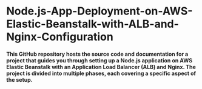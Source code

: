 # Node.js-App-Deployment-on-AWS-Elastic-Beanstalk-with-ALB-and-Nginx-Configuration
#### This GitHub repository hosts the source code and documentation for a project that guides you through setting up a Node.js application on AWS Elastic Beanstalk with an Application Load Balancer (ALB) and Nginx. The project is divided into multiple phases, each covering a specific aspect of the setup.

